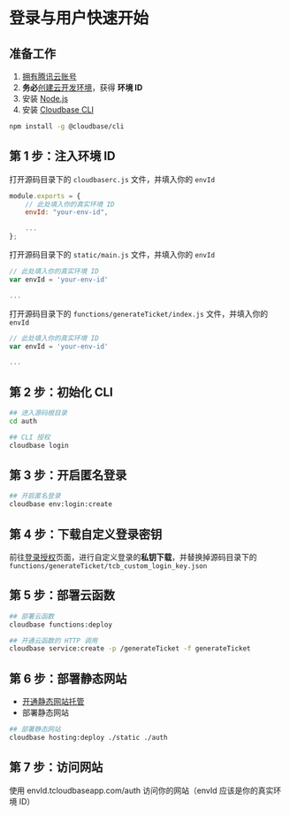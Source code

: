 # 登录与用户快速开始

## 准备工作
1. [拥有腾讯云账号](https://docs.cloudbase.net/quick-start/create-env.html)
2. **务必**[创建云开发环境](https://docs.cloudbase.net/quick-start/create-env.html)，获得 **环境 ID**
3. 安装 [Node.js](https://nodejs.org/en/)
4. 安装 [Cloudbase CLI](https://docs.cloudbase.net/quick-start/install-cli.html)

```sh
npm install -g @cloudbase/cli
```

## 第 1 步：注入环境 ID

打开源码目录下的 `cloudbaserc.js` 文件，并填入你的 `envId`

```js
module.exports = {
    // 此处填入你的真实环境 ID
    envId: "your-env-id",

    ...
};
```

打开源码目录下的 `static/main.js` 文件，并填入你的 `envId`

```js
// 此处填入你的真实环境 ID
var envId = 'your-env-id'

...
```

打开源码目录下的 `functions/generateTicket/index.js` 文件，并填入你的 `envId`

```js
// 此处填入你的真实环境 ID
var envId = 'your-env-id'

...
```

## 第 2 步：初始化 CLI

```sh
## 进入源码根目录
cd auth

## CLI 授权
cloudbase login
```

## 第 3 步：开启匿名登录

```sh
## 开启匿名登录
cloudbase env:login:create
```

## 第 4 步：下载自定义登录密钥

前往[登录授权](https://console.cloud.tencent.com/tcb/env/login)页面，进行自定义登录的**私钥下载**，并替换掉源码目录下的 `functions/generateTicket/tcb_custom_login_key.json`

## 第 5 步：部署云函数

```sh
## 部署云函数
cloudbase functions:deploy

## 开通云函数的 HTTP 调用
cloudbase service:create -p /generateTicket -f generateTicket
```

## 第 6 步：部署静态网站

* [开通静态网站托管](https://console.cloud.tencent.com/tcb/hosting)
* 部署静态网站

```sh
## 部署静态网站
cloudbase hosting:deploy ./static ./auth
```

## 第 7 步：访问网站

使用 envId.tcloudbaseapp.com/auth 访问你的网站（envId 应该是你的真实环境 ID）
